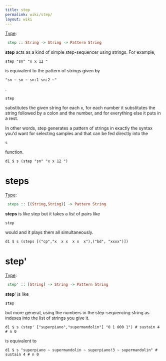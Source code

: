 ```yaml
---
title: step
permalink: wiki/step/
layout: wiki
---
```


[Type](/wiki/Type_signatures "wikilink"):

``` haskell
 step :: String -> String -> Pattern String 
```

**step** acts as a kind of simple step-sequencer using strings. For
example,

    step "sn" "x x 12 "

is equivalent to the pattern of strings given by

    "sn ~ sn ~ sn:1 sn:2 ~"

.

    step

substitutes the given string for each x, for each number it substitutes
the string followed by a colon and the number, and for everything else
it puts in a rest.

In other words, step generates a pattern of strings in exactly the
syntax you'd want for selecting samples and that can be fed directly
into the

    s

function.

    d1 $ s (step "sn" "x x 12 ")

# steps

[Type](/wiki/Type_signatures "wikilink"):

``` haskell
 steps :: [(String,String)] -> Pattern String 
```

**steps** is like step but it takes a *list* of pairs like

    step

would and it plays them all simultaneously.

    d1 $ s (steps [("cp","x  x x  x x  x"),("bd", "xxxx")])

# step'

[Type](/wiki/Type_signatures "wikilink"):

``` haskell
 step' :: [String] -> String -> Pattern String 
```

**step**' is like

    step

but more general, using the numbers in the step-sequencing string as
indexes into the list of strings you give it.

    d1 $ s (step' ["superpiano","supermandolin"] "0 1 000 1") # sustain 4 # n 0 

is equivalent to

    d1 $ s "superpiano ~ supermandolin ~ superpiano!3 ~ supermandolin" # sustain 4 # n 0
